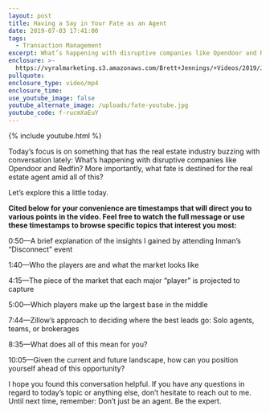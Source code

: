 ```yaml
---
layout: post
title: Having a Say in Your Fate as an Agent
date: 2019-07-03 17:41:00
tags:
  - Transaction Management
excerpt: What’s happening with disruptive companies like Opendoor and Redfin?
enclosure: >-
  https://vyralmarketing.s3.amazonaws.com/Brett+Jennings/+Videos/2019/July/Real+Estate+Experts-+Having+a+Say+in+Your+Fate+as+an+Agent.mp4
pullquote:
enclosure_type: video/mp4
enclosure_time:
use_youtube_image: false
youtube_alternate_image: /uploads/fate-youtube.jpg
youtube_code: f-rucmXaEuY
---
```


{% include youtube.html %}

Today’s focus is on something that has the real estate industry buzzing with conversation lately: What’s happening with disruptive companies like Opendoor and Redfin? More importantly, what fate is destined for the real estate agent amid all of this?&nbsp;

Let’s explore this a little today.&nbsp;

**Cited below for your convenience are timestamps that will direct you to various points in the video. Feel free to watch the full message or use these timestamps to browse specific topics that interest you most:&nbsp;**

0:50—A brief explanation of the insights I gained by attending Inman’s “Disconnect” event

1:40—Who the players are and what the market looks like&nbsp;

4:15—The piece of the market that each major “player” is projected to capture

5:00—Which players make up the largest base in the middle

7:44—Zillow’s approach to deciding where the best leads go: Solo agents, teams, or brokerages&nbsp;

8:35—What does all of this mean for you?&nbsp;

10:05—Given the current and future landscape, how can you position yourself ahead of this opportunity?&nbsp;

I hope you found this conversation helpful. If you have any questions in regard to today’s topic or anything else, don’t hesitate to reach out to me. Until next time, remember: Don’t just be an agent. Be the expert.